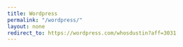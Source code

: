 ```yaml
---
title: Wordpress
permalink: "/wordpress/"
layout: none
redirect_to: https://wordpress.com/whosdustin?aff=3031
---
```


